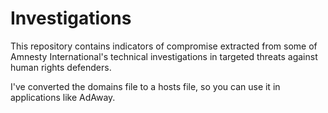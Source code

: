 # Investigations

This repository contains indicators of compromise extracted from some of Amnesty International's technical investigations in targeted threats against human rights defenders.

I've converted the domains file to a hosts file, so you can use it in applications like AdAway.
